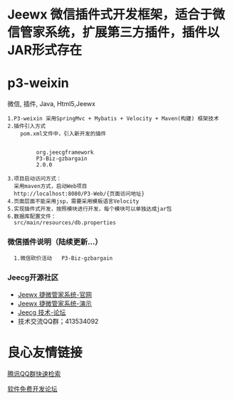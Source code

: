 Jeewx 微信插件式开发框架，适合于微信管家系统，扩展第三方插件，插件以JAR形式存在
==========
p3-weixin
===============

微信, 插件, Java, Html5,Jeewx

    1.P3-weixin 采用SpringMvc + Mybatis + Velocity + Maven(构建) 框架技术
    2.插件引入方式
        pom.xml文件中，引入新开发的插件
         
 	     
			 org.jeecgframework 
			 P3-Biz-gzbargain 
			 2.0.0 
		 
	3.项目启动访问方式：
	  采用maven方式，启动Web项目
      http://localhost:8080/P3-Web/{页面访问地址}
    4.页面层面不能采用jsp，需要采用模板语言Velocity
    5.实现插件式开发，按照模块进行开发，每个模块可以单独达成jar包
	6.数据库配置文件：
	  src/main/resources/db.properties
	  
	  
### 微信插件说明（陆续更新...）
	  1.微信砍价活动   P3-Biz-gzbargain
	  
	  
### Jeecg开源社区	  
* [Jeewx 捷微管家系统-官网](http://www.jeewx.com)
* [Jeewx 捷微管家系统-演示](http://www.jeewx.com/jeewx)
* [Jeecg 技术-论坛](http://www.jeecg.org)
*  技术交流QQ群；413534092

 # 良心友情链接

[腾讯QQ群快速检索](http://u.720life.cn/s/8cf73f7c)

[软件免费开发论坛](http://u.720life.cn/s/bbb01dc0)